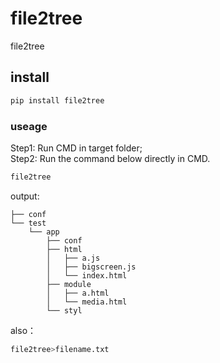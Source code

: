 # file2tree
file2tree

## install

```bash
pip install file2tree
```


### useage
Step1: Run CMD in target folder;  
Step2: Run the command below directly in CMD.

```bash
file2tree
```

output:


    ├── conf
    └── test
        └── app
            ├── conf
            ├── html
            │   ├── a.js
            │   ├── bigscreen.js
            │   └── index.html
            ├── module
            │   ├── a.html
            │   └── media.html
            └── styl


also：
```bash
file2tree>filename.txt
```

